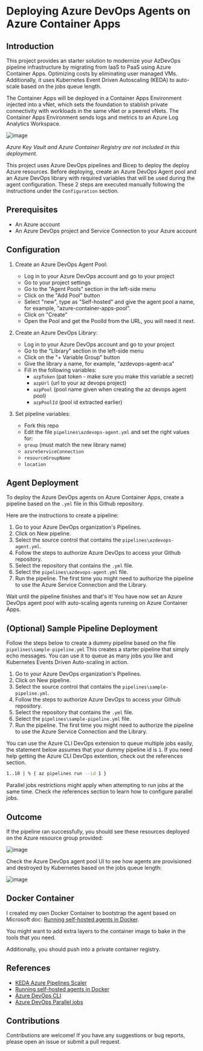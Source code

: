 # Deploying Azure DevOps Agents on Azure Container Apps

## Introduction

This project provides an starter solution to modernize your AzDevOps pipeline infrastructure by migrating from IaaS to PaaS using Azure Container Apps.
Optimizing costs by eliminating user managed VMs. Additionally, it uses Kubernetes Event Driven Autoscaling (KEDA) to auto-scale based on the jobs queue length.

The Container Apps will be deployed in a Container Apps Environment injected into a vNet, which sets the foundation to stablish private connectivity with workloads in the same vNet or a peered vNets. The Container Apps Environment sends logs and metrics to an Azure Log Analytics Workspace.

![image](https://user-images.githubusercontent.com/12474226/217368742-af15b4bd-1d73-403a-9fb6-94dec0db3f4b.png)

*Azure Key Vault and Azure Container Registry are not included in this deployment.*

This project uses Azure DevOps pipelines and Bicep to deploy the deploy Azure resources. Before deploying, create an Azure DevOps Agent pool and an Azure DevOps library with required variables that will be used during the agent configuration. These 2 steps are executed manually following the instructions under the `Configuration` section.

## Prerequisites

- An Azure account
- An Azure DevOps project and Service Connection to your Azure account

## Configuration

1. Create an Azure DevOps Agent Pool:
   - Log in to your Azure DevOps account and go to your project
   - Go to your project settings
   - Go to the "Agent Pools" section in the left-side menu
   - Click on the "Add Pool" button
   - Select "new", type as "Self-hosted" and give the agent pool a name, for example, "azure-container-apps-pool".
   - Click on "Create"
   - Open the Pool and get the PoolId from the URL, you will need it next.

2. Create an Azure DevOps Library:
   - Log in to your Azure DevOps account and go to your project
   - Go to the "Library" section in the left-side menu
   - Click on the "+ Variable Group" button
   - Give the library a name, for example, "azdevops-agent-aca"
   - Fill in the following variables:
     - `azpToken` (pat token - make sure you make this variable a secret)
     - `azpUrl` (url to your az devops project)
     - `azpPool` (pool name given when creating the az devops agent pool)
     - `azpPoolId` (pool id extracted earlier)

3. Set pipeline variables:
    - Fork this repo
    - Edit the file `pipelines\azdevops-agent.yml` and set the right values for:
     - `group` (must match the new library name)
     - `azureServiceConnection`
     - `resourceGroupName`
     - `location`

## Agent Deployment

To deploy the Azure DevOps agents on Azure Container Apps, create a pipeline based on the `.yml` file in this Github repository.

Here are the instructions to create a pipeline:

1. Go to your Azure DevOps organization's Pipelines.
2. Click on New pipeline.
3. Select the source control that contains the `pipelines\azdevops-agent.yml`.
4. Follow the steps to authorize Azure DevOps to access your Github repository.
5. Select the repository that contains the `.yml` file.
6. Select the `pipelines\azdevops-agent.yml` file.
7. Run the pipeline. The first time you might need to authorize the pipeline to use the Azure Service Connection and the Library.

Wait until the pipeline finishes and that's it! You have now set an Azure DevOps agent pool with auto-scaling agents running on Azure Container Apps.

## (Optional) Sample Pipeline Deployment

Follow the steps below to create a dummy pipeline based on the file `pipelines\sample-pipeline.yml`
This creates a starter pipeline that simply echo messages. You can use it to queue as many jobs you like and Kubernetes Events Driven Auto-scaling in action.

1. Go to your Azure DevOps organization's Pipelines.
2. Click on New pipeline.
3. Select the source control that contains the `pipelines\sample-pipeline.yml`.
4. Follow the steps to authorize Azure DevOps to access your Github repository.
5. Select the repository that contains the `.yml` file.
6. Select the `pipelines\sample-pipeline.yml` file.
7. Run the pipeline. The first time you might need to authorize the pipeline to use the Azure Service Connection and the Library.

You can use the Azure CLI DevOps extension to queue multiple jobs easily, the statement below assumes that your dummy pipeline id is `1`.
If you need help getting the Azure CLI DevOps extention, check out the references section.

```bash
1..10 | % { az pipelines run --id 1 }
```

Parallel jobs restrictions might apply when attempting to run jobs at the same time. Check rhe references section to learn how to configure parallel jobs.

## Outcome

If the pipeline ran successfully, you should see these resources deployed on the Azure resource group provided:

![image](https://user-images.githubusercontent.com/12474226/216915593-39044b3b-aeb0-454d-a86e-0584e142bce9.png)

Check the Azure DevOps agent pool UI to see how agents are provisioned and destroyed by Kubernetes based on the jobs queue length:

![image](https://user-images.githubusercontent.com/12474226/216915815-7f0df19c-7cc8-4fb0-869f-892b9ea0b2f3.png)

## Docker Container

I created my own Docker Container to bootstrap the agent based on Microsoft doc: [Running self-hosted agents in Docker](https://learn.microsoft.com/en-us/azure/devops/pipelines/agents/docker?view=azure-devops).

You might want to add extra layers to the container image to bake in the tools that you need.

Additionally, you should push into a private container registry.

## References

- [KEDA Azure Pipelines Scaler](https://keda.sh/docs/2.8/scalers/azure-pipelines/#authentication-parameters)
- [Running self-hosted agents in Docker](https://learn.microsoft.com/en-us/azure/devops/pipelines/agents/docker?view=azure-devops)
- [Azure DevOps CLI](https://learn.microsoft.com/en-us/azure/devops/cli/?view=azure-devops)
- [Azure DevOps Parallel jobs](https://learn.microsoft.com/en-us/azure/devops/pipelines/licensing/concurrent-jobs?view=azure-devops&tabs=ms-hosted)

## Contributions

Contributions are welcome! If you have any suggestions or bug reports, please open an issue or submit a pull request.
